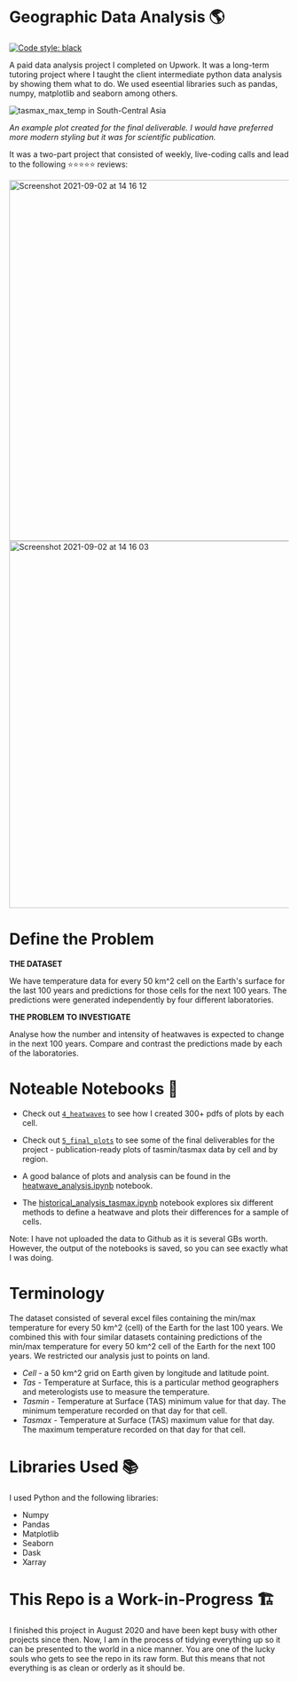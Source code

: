 # Geographic Data Analysis 🌎

[![Code style: black](https://img.shields.io/badge/code%20style-black-000000.svg)](https://github.com/psf/black)

A paid data analysis project I completed on Upwork. It was a long-term tutoring project where I taught the client intermediate python data analysis by showing them what to do. We used eseential libraries such as pandas, numpy, matplotlib and seaborn among others. 

![tasmax_max_temp in South-Central Asia](https://user-images.githubusercontent.com/51246969/131851657-28af39fa-08dd-4451-a2ba-20fb84103286.png)

*An example plot created for the final deliverable. I would have preferred more modern styling but it was for scientific publication.*

It was a two-part project that consisted of weekly, live-coding calls and lead to the following ⭐⭐⭐⭐⭐ reviews:

<img width="651" alt="Screenshot 2021-09-02 at 14 16 12" src="https://user-images.githubusercontent.com/51246969/131841883-3aeb5608-bcb3-477a-865b-3493eb33ef05.png">

<img width="662" alt="Screenshot 2021-09-02 at 14 16 03" src="https://user-images.githubusercontent.com/51246969/131841898-88233c62-55ef-41b3-851a-180383704d27.png">

# Define the Problem

**THE DATASET**

We have temperature data for every 50 km^2 cell on the Earth's surface for the last 100 years and predictions for those cells for the next 100 years. The predictions were generated independently by four different laboratories. 

**THE PROBLEM TO INVESTIGATE**

Analyse how the number and intensity of heatwaves is expected to change in the next 100 years. Compare and contrast the predictions made by each of the laboratories. 

# Noteable Notebooks 📕

* Check out [`4_heatwaves`](https://github.com/theadammurphy/geographic_data_analysis/tree/main/4_heatwaves) to see how I created 300+ pdfs of plots by each cell.

* Check out [`5_final_plots`](https://github.com/theadammurphy/geographic_data_analysis/tree/main/5_final_plots) to see some of the final deliverables for the project - publication-ready plots of tasmin/tasmax data by cell and by region. 

* A good balance of plots and analysis can be found in the [heatwave_analysis.ipynb](https://github.com/theadammurphy/geographic_data_analysis/blob/main/4_heatwaves/heatwave_analysis.ipynb) notebook. 

* The [historical_analysis_tasmax.ipynb](https://github.com/theadammurphy/geographic_data_analysis/blob/main/3_historical/historical_analysis_tasmax.ipynb) notebook explores six different methods to define a heatwave and plots their differences for a sample of cells.

Note: I have not uploaded the data to Github as it is several GBs worth. However, the output of the notebooks is saved, so you can see exactly what I was doing.

# Terminology

The dataset consisted of several excel files containing the min/max temperature for every 50 km^2 (cell) of the Earth for the last 100 years. We combined this with four similar datasets containing predictions of the min/max temperature for every 50 km^2 cell of the Earth for the next 100 years. We restricted our analysis just to points on land.

* *Cell* - a 50 km^2 grid on Earth given by longitude and latitude point.
* *Tas* - Temperature at Surface, this is a particular method geographers and meterologists use to measure the temperature. 
* *Tasmin* - Temperature at Surface (TAS) minimum value for that day. The minimum temperature recorded on that day for that cell.
* *Tasmax* - Temperature at Surface (TAS) maximum value for that day. The maximum temperature recorded on that day for that cell.

# Libraries Used 📚

I used Python and the following libraries:

* Numpy
* Pandas
* Matplotlib
* Seaborn
* Dask
* Xarray

# This Repo is a Work-in-Progress 🏗

I finished this project in August 2020 and have been kept busy with other projects since then. Now, I am in the process of tidying everything up so it can be presented to the world in a nice manner. You are one of the lucky souls who gets to see the repo in its raw form. But this means that not everything is as clean or orderly as it should be.
